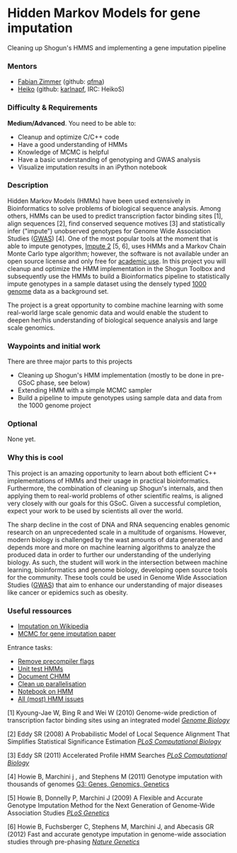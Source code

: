 # Hidden Markov Models for gene imputation
Cleaning up Shogun's HMMS and implementing a gene imputation pipeline

### Mentors
 * [Fabian Zimmer](http://qfma.de/) (github: [qfma](https://github.com/qfma))
 * [Heiko](http://herrstrathmann.de/) (github: [karlnapf](https://github.com/karlnapf), IRC: HeikoS)

### Difficulty & Requirements
**Medium/Advanced**. You need to be able to:
 - Cleanup and optimize C/C++ code
 - Have a good understanding of HMMs
 - Knowledge of MCMC is helpful
 - Have a basic understanding of genotyping and GWAS analysis
 - Visualize imputation results in an iPython notebook

### Description

Hidden Markov Models (HMMs) have been used extensively in Bioinformatics to solve problems of biological sequence analysis. Among others, HMMs can be used to predict transcription factor binding sites [1], align sequences [2], find conserved sequence motives [3] and statistically infer ("impute") unobserved genotypes for Genome Wide Association Studies ([GWAS](http://en.wikipedia.org/wiki/Genome-wide_association_study)) [4]. One of the most popular tools at the moment that is able to impute genotypes, [Impute 2](https://mathgen.stats.ox.ac.uk/impute/impute_v2.html) [5, 6], uses HMMs and a Markov Chain Monte Carlo type algorithm; however, the software is not available under an open source license and only free for [academic use](http://www.stats.ox.ac.uk/~marchini/software/gwas/gwas.html#licence). In this project you will cleanup and optimize the HMM implementation in the Shogun Toolbox and subsequently use the HMMs to build a Bioinformatics pipeline to statistically impute genotypes in a sample dataset using the densely typed [1000 genome](http://www.1000genomes.org/) data as a background set.

The project is a great opportunity to combine machine learning with some real-world large scale genomic data and would enable the student to deepen her/his understanding of biological sequence analysis and large scale genomics.


### Waypoints and initial work
There are  three major parts to this projects
 - Cleaning up Shogun's HMM implementation (mostly to be done in pre-GSoC phase, see below)
 - Extending HMM with a simple MCMC sampler
 - Build a pipeline to impute genotypes using sample data and data from the 1000 genome project

### Optional
 None yet.

### Why this is cool
This project is an amazing opportunity to learn about both efficient C++ implementations of HMMs and their usage in practical bioinformatics. Furthermore, the combination of cleaning up Shogun's internals, and then applying them to real-world problems of other scientific realms, is aligned very closely with our goals for this GSoC. Given a successful completion, expect your work to be used by scientists all over the world.

The sharp decline in the cost of DNA and RNA sequencing enables genomic research on an unprecedented scale in a multitude of organisms. However, modern biology is challenged by the wast amounts of data generated and depends more and more on machine learning algorithms to analyze the produced data in order to further our understanding of the underlying biology. As such, the student will work in the intersection between machine learning, bioinformatics and genome biology, developing open source tools for the community. These tools could be used in Genome Wide Association Studies ([GWAS](http://en.wikipedia.org/wiki/Genome-wide_association_study)) that aim to enhance our understanding of major diseases like cancer or epidemics such as obesity.

### Useful ressources
 * [Imputation on Wikipedia](http://en.wikipedia.org/wiki/Imputation_(genetics))
 * [MCMC for gene imputation paper](http://journals.plos.org/plosgenetics/article?id=10.1371/journal.pgen.1000529)


Entrance tasks:
  * [Remove precompiler flags](https://github.com/shogun-toolbox/shogun/issues/2712)
  * [Unit test HMMs](https://github.com/shogun-toolbox/shogun/issues/2713)
  * [Document CHMM](https://github.com/shogun-toolbox/shogun/issues/2714)
  * [Clean up parallelisation](https://github.com/shogun-toolbox/shogun/issues/2715)
  * [Notebook on HMM](https://github.com/shogun-toolbox/shogun/issues/2716)
  * [All (most) HMM issues](https://github.com/shogun-toolbox/shogun/issues?q=is%3Aissue+is%3Aopen+hmm)

[1] Kyoung-Jae W, Bing R and Wei W (2010) Genome-wide prediction of transcription factor binding sites using an integrated model [*Genome Biology*](http://genomebiology.com/2010/11/1/R7)

[2] Eddy SR (2008) A Probabilistic Model of Local Sequence Alignment That Simplifies Statistical Significance Estimation [*PLoS Computational Biology*](http://journals.plos.org/ploscompbiol/article?id=10.1371/journal.pcbi.1000069#pcbi-1000069-g005)

[3] Eddy SR (2011) Accelerated Profile HMM Searches [*PLoS Computational Biology*](http://journals.plos.org/ploscompbiol/article?id=10.1371/journal.pcbi.1002195)

[4]   Howie B,  Marchini j , and Stephens M (2011) Genotype imputation with thousands of genomes [G3: Genes, Genomics, Genetics](http://www.g3journal.org/content/1/6/457.full)

[5] Howie B, Donnelly P, Marchini J (2009) A Flexible and Accurate Genotype Imputation Method for the Next Generation of Genome-Wide Association Studies [*PLoS Genetics*](http://journals.plos.org/plosgenetics/article?id=10.1371/journal.pgen.1000529#pgen.1000529-Marchini1)

[6] Howie B, Fuchsberger C, Stephens M, Marchini J, and Abecasis GR (2012) Fast and accurate genotype imputation in genome-wide association studies through pre-phasing [*Nature Genetics*](http://www.nature.com/ng/journal/v44/n8/abs/ng.2354.html)